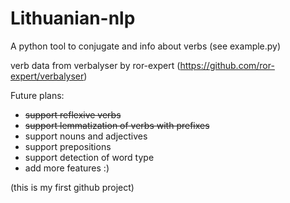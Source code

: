 # Lithuanian-nlp

A python tool to conjugate and info about verbs (see example.py)

verb data from verbalyser by ror-expert (https://github.com/ror-expert/verbalyser)

Future plans:
- ~~support reflexive verbs~~
- ~~support lemmatization of verbs with prefixes~~
- support nouns and adjectives
- support prepositions
- support detection of word type
- add more features :)


(this is my first github project)
